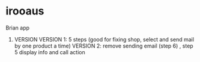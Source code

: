 # irooaus
Brian app

1. VERSION
VERSION 1: 5 steps (good for fixing shop, select and send mail by one product a time)
VERSION 2: remove sending email (step 6) , step 5 display info and call action
